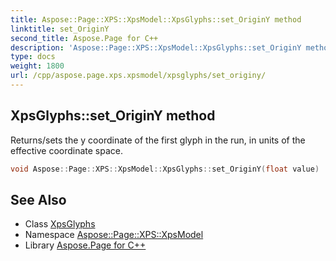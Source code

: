 ```yaml
---
title: Aspose::Page::XPS::XpsModel::XpsGlyphs::set_OriginY method
linktitle: set_OriginY
second_title: Aspose.Page for C++
description: 'Aspose::Page::XPS::XpsModel::XpsGlyphs::set_OriginY method. Returns/sets the y coordinate of the first glyph in the run, in units of the effective coordinate space in C++.'
type: docs
weight: 1800
url: /cpp/aspose.page.xps.xpsmodel/xpsglyphs/set_originy/
---
```

## XpsGlyphs::set_OriginY method


Returns/sets the y coordinate of the first glyph in the run, in units of the effective coordinate space.

```cpp
void Aspose::Page::XPS::XpsModel::XpsGlyphs::set_OriginY(float value)
```

## See Also

* Class [XpsGlyphs](../)
* Namespace [Aspose::Page::XPS::XpsModel](../../)
* Library [Aspose.Page for C++](../../../)
